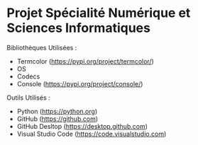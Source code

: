 # Projet Spécialité Numérique et Sciences Informatiques

Bibliothèques Utilisées : 

- Termcolor (https://pypi.org/project/termcolor/)
- OS
- Codecs
- Console (https://pypi.org/project/console/)

Outils Utilisés :

- Python (https://python.org)
- GitHub (https://github.com)
- GitHub Desltop (https://desktop.github.com)
- Visual Studio Code (https://code.visualstudio.com)